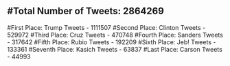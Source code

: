#Total Number of Tweets: 2864269 
---
#First Place: Trump Tweets - 1111507
#Second Place: Clinton Tweets - 529972
#Third Place: Cruz Tweets - 470748
#Fourth Place: Sanders Tweets - 317642
#Fifth Place: Rubio Tweets - 192209
#Sixth Place: Jeb! Tweets - 133361
#Seventh Place: Kasich Tweets - 63837
#Last Place: Carson Tweets - 44993
